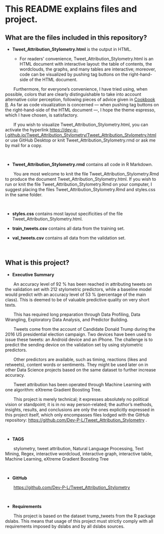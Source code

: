 # This README explains files and project.

## What are the files included in this repository?

* **Tweet_Attribution_Stylometry.html** is the output in HTML. 

  * For readers' convenience, Tweet_Attribution_Stylometry.html is an HTML document with interactive layout: the table of contents, the wordclouds, the graphs, and many tables are interactive; moreover, code can be visualized by pushing tag buttons on the right-hand-side of the HTML document.

&nbsp;&nbsp;&nbsp;&nbsp;&nbsp;&nbsp;&nbsp;Furthermore, for everyone’s convenience, I have tried using, when possible, colors that are clearly distinguishable to take into account alternative color perception, following pieces of advice given in [Cookbook R](http://www.cookbook-r.com/Graphs/Colors_(ggplot2)/). As far as code visualization is concerned — when pushing tag buttons on the right-hand-side of the HTML document —, I hope the theme espresso, which I have chosen, is satisfactory.

&nbsp;&nbsp;&nbsp;&nbsp;&nbsp;&nbsp;&nbsp;If you wish to visualize Tweet_Attribution_Stylometry.html, you can activate the hyperlink https://dev-p-l.github.io/Tweet_Attribution_Stylometry/Tweet_Attribution_Stylometry.html or use GitHub Desktop or knit Tweet_Attribution_Stylometry.rmd or ask me by mail for a copy. 

<br>

* **Tweet_Attribution_Stylometry.rmd** contains all code in R Markdown. 

&nbsp;&nbsp;&nbsp;&nbsp;&nbsp;&nbsp;&nbsp;You are most welcome to knit the file Tweet_Attribution_Stylometry.Rmd to produce the document Tweet_Attribution_Stylometry.html. If you wish to run or knit the file Tweet_Attribution_Stylometry.Rmd on your computer, I suggest placing the files Tweet_Attribution_Stylometry.Rmd and styles.css in the same folder.

<br>

* **styles.css** contains most layout specificities of the file Tweet_Attribution_Stylometry.html.

* **train_tweets.csv** contains all data from the training set.

* **val_tweets.csv** contains all data from the validation set.

<br>

## What is this project?

* **Executive Summary**

&nbsp;&nbsp;&nbsp;&nbsp;&nbsp;&nbsp;&nbsp;An accuracy level of 92 % has been reached in attributing tweets on the validation set with 212 stylometric predictors, while a baseline model would predict with an accuracy level of 53 % (percentage of the main class). This is deemed to be of valuable predictive quality on very short texts.

&nbsp;&nbsp;&nbsp;&nbsp;&nbsp;&nbsp;&nbsp;This has required long preparation through Data Profiling, Data Wrangling, Exploratory Data Analysis, and Predictor Building.

&nbsp;&nbsp;&nbsp;&nbsp;&nbsp;&nbsp;&nbsp;Tweets come from the account of Candidate Donald Trump during the 2016 US presidential election campaign. Two devices have been used to issue these tweets: an Android device and an iPhone. The challenge is to predict the sending device on the validation set by using stylometric predictors.

&nbsp;&nbsp;&nbsp;&nbsp;&nbsp;&nbsp;&nbsp;Other predictors are available, such as timing, reactions (likes and retweets), content words or sentiments. They might be used later on in other Data Science projects based on the same dataset to further increase accuracy.

&nbsp;&nbsp;&nbsp;&nbsp;&nbsp;&nbsp;&nbsp;Tweet attribution has been operated through Machine Learning with one algorithm: eXtreme Gradient Boosting Tree.

&nbsp;&nbsp;&nbsp;&nbsp;&nbsp;&nbsp;&nbsp;This project is merely technical; it expresses absolutely no political vision or standpoint; it is in no way person-related; the author’s methods, insights, results, and conclusions are only the ones explicitly expressed in this project itself, which only encompasses files lodged with the GitHub repository: https://github.com/Dev-P-L/Tweet_Attribution_Stylometry .

<br>

* **TAGS**

&nbsp;&nbsp;&nbsp;&nbsp;&nbsp;&nbsp;&nbsp;stylometry, tweet attribution, Natural Language Processing, Text Mining, Regex, interactive wordcloud, interactive graph, interactive table, Machine Learning, eXtreme Gradient Boosting Tree

<br>

* **GitHub**

&nbsp;&nbsp;&nbsp;&nbsp;&nbsp;&nbsp;&nbsp;https://github.com/Dev-P-L/Tweet_Attribution_Stylometry

<br>

* **Requirements**

&nbsp;&nbsp;&nbsp;&nbsp;&nbsp;&nbsp;&nbsp;This project is based on the dataset trump_tweets from the R package dslabs. This means that usage of this project must strictly comply with all requirements imposed by dslabs and by all dslabs sources.
